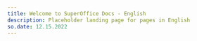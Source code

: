 ```yaml
---
title: Welcome to SuperOffice Docs - English
description: Placeholder landing page for pages in English
so.date: 12.15.2022
---
```

